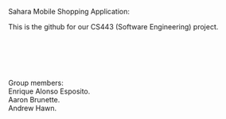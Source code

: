 Sahara Mobile Shopping Application:  

This is the github for our CS443 (Software Engineering) project.  

</br></br></br></br>

Group members:  
Enrique Alonso Esposito. </br>
Aaron Brunette. </br>
Andrew Hawn. </br>
